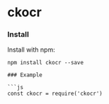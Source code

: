 # ckocr
### Install

Install with npm:
```
npm install ckocr --save

### Example

```js
const ckocr = require('ckocr')